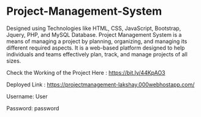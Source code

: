 # Project-Management-System
Designed using Technologies like HTML, CSS, JavaScript, Bootstrap, Jquery, PHP, and MySQL Database. Project Management System is a means of managing a project by planning, organizing, and managing its different required aspects. It  is a web-based platform designed to help individuals and teams effectively plan, track, and manage projects of all sizes.

Check the Working of the Project Here : https://bit.ly/44KpAO3

Deployed Link : https://projectmanagement-lakshay.000webhostapp.com/

Username: User

Password: password
